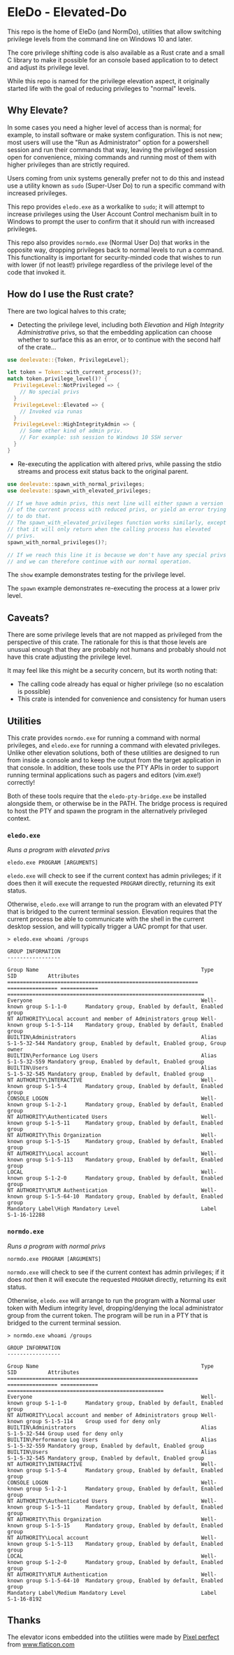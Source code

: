 # EleDo - Elevated-Do

This repo is the home of EleDo (and NormDo), utilities that allow switching
privilege levels from the command line on Windows 10 and later.

The core privilege shifting code is also available as a Rust crate and a
small C library to make it possible for an console based application to
to detect and adjust its privilege level.

While this repo is named for the privilege elevation aspect, it originally
started life with the goal of reducing privileges to "normal" levels.

## Why Elevate?

In some cases you need a higher level of access than is normal; for example, to
install software or make system configuration.  This is not new; most users
will use the "Run as Administrator" option for a powershell session and run
their commands that way, leaving the privileged session open for convenience,
mixing commands and running most of them with higher privileges than are
strictly required.

Users coming from unix systems generally prefer not to do this and instead use
a utility known as `sudo` (Super-User Do) to run a specific command with
increased privileges.

This repo provides `eledo.exe` as a workalike to `sudo`; it will attempt to
increase privileges using the User Account Control mechanism built in to
Windows to prompt the user to confirm that it should run with increased
privileges.

This repo also provides `normdo.exe` (Normal User Do) that works in the
opposite way, dropping privileges back to normal levels to run a command.
This functionality is important for security-minded code that wishes to
run with lower (if not least!) privilege regardless of the privilege level
of the code that invoked it.

## How do I use the Rust crate?

There are two logical halves to this crate;

* Detecting the privilege level, including both *Elevation* and *High Integrity
  Administrative* privs, so that the embedding application can choose whether
  to surface this as an error, or to continue with the second half of the crate...

```rust
use deelevate::{Token, PrivilegeLevel};

let token = Token::with_current_process()?;
match token.privilege_level()? {
  PrivilegeLevel::NotPrivileged => {
    // No special privs
  }
  PrivilegeLevel::Elevated => {
    // Invoked via runas
  }
  PrivilegeLevel::HighIntegrityAdmin => {
    // Some other kind of admin priv.
    // For example: ssh session to Windows 10 SSH server
  }
}
```

* Re-executing the application with altered privs, while passing the stdio
  streams and process exit status back to the original parent.

```rust
use deelevate::spawn_with_normal_privileges;
use deelevate::spawn_with_elevated_privileges;

// If we have admin privs, this next line will either spawn a version
// of the current process with reduced privs, or yield an error trying
// to do that.
// The spawn_with_elevated_privileges function works similarly, except
// that it will only return when the calling process has elevated
// privs.
spawn_with_normal_privileges()?;

// If we reach this line it is because we don't have any special privs
// and we can therefore continue with our normal operation.
```

The `show` example demonstrates testing for the privilege level.

The `spawn` example demonstrates re-executing the process at a lower priv level.

## Caveats?

There are some privilege levels that are not mapped as privileged from the
perspective of this crate.  The rationale for this is that those levels are
unusual enough that they are probably not humans and probably should not have
this crate adjusting the privilege level.

It may feel like this might be a security concern, but its worth noting that:

* The calling code already has equal or higher privilege (so no escalation is possible)
* This crate is intended for convenience and consistency for human users

## Utilities

This crate provides `normdo.exe` for running a command with normal privileges,
and `eledo.exe` for running a command with elevated privileges.  Unlike other
elevation solutions, both of these utilities are designed to run from inside
a console and to keep the output from the target application in that console.
In addition, these tools use the PTY APIs in order to support running terminal
applications such as pagers and editors (vim.exe!) correctly!

Both of these tools require that the `eledo-pty-bridge.exe` be installed
alongside them, or otherwise be in the PATH.  The bridge process is required
to host the PTY and spawn the program in the alternatively privileged
context.

### `eledo.exe`

*Runs a program with elevated privs*

```
eledo.exe PROGRAM [ARGUMENTS]
```

`eledo.exe` will check to see if the current context has admin privileges;
if it does then it will execute the requested `PROGRAM` directly, returning
its exit status.

Otherwise, `eledo.exe` will arrange to run the program with an elevated PTY
that is bridged to the current terminal session.  Elevation requires that the
current process be able to communicate with the shell in the current desktop
session, and will typically trigger a UAC prompt for that user.

```
> eledo.exe whoami /groups

GROUP INFORMATION
-----------------

Group Name                                                    Type             SID          Attributes
============================================================= ================ ============ ===============================================================
Everyone                                                      Well-known group S-1-1-0      Mandatory group, Enabled by default, Enabled group
NT AUTHORITY\Local account and member of Administrators group Well-known group S-1-5-114    Mandatory group, Enabled by default, Enabled group
BUILTIN\Administrators                                        Alias            S-1-5-32-544 Mandatory group, Enabled by default, Enabled group, Group owner
BUILTIN\Performance Log Users                                 Alias            S-1-5-32-559 Mandatory group, Enabled by default, Enabled group
BUILTIN\Users                                                 Alias            S-1-5-32-545 Mandatory group, Enabled by default, Enabled group
NT AUTHORITY\INTERACTIVE                                      Well-known group S-1-5-4      Mandatory group, Enabled by default, Enabled group
CONSOLE LOGON                                                 Well-known group S-1-2-1      Mandatory group, Enabled by default, Enabled group
NT AUTHORITY\Authenticated Users                              Well-known group S-1-5-11     Mandatory group, Enabled by default, Enabled group
NT AUTHORITY\This Organization                                Well-known group S-1-5-15     Mandatory group, Enabled by default, Enabled group
NT AUTHORITY\Local account                                    Well-known group S-1-5-113    Mandatory group, Enabled by default, Enabled group
LOCAL                                                         Well-known group S-1-2-0      Mandatory group, Enabled by default, Enabled group
NT AUTHORITY\NTLM Authentication                              Well-known group S-1-5-64-10  Mandatory group, Enabled by default, Enabled group
Mandatory Label\High Mandatory Level                          Label            S-1-16-12288
```

### `normdo.exe`

*Runs a program with normal privs*

```
normdo.exe PROGRAM [ARGUMENTS]
```

`normdo.exe` will check to see if the current context has admin privileges;
if it does *not* then it will execute the requested `PROGRAM` directly, returning
its exit status.

Otherwise, `eledo.exe` will arrange to run the program with a Normal user token
with Medium integrity level, dropping/denying the local administrator group
from the current token.  The program will be run in a PTY that is bridged to
the current terminal session.

```
> normdo.exe whoami /groups

GROUP INFORMATION
-----------------

Group Name                                                    Type             SID          Attributes
============================================================= ================ ============ ==================================================
Everyone                                                      Well-known group S-1-1-0      Mandatory group, Enabled by default, Enabled group
NT AUTHORITY\Local account and member of Administrators group Well-known group S-1-5-114    Group used for deny only
BUILTIN\Administrators                                        Alias            S-1-5-32-544 Group used for deny only
BUILTIN\Performance Log Users                                 Alias            S-1-5-32-559 Mandatory group, Enabled by default, Enabled group
BUILTIN\Users                                                 Alias            S-1-5-32-545 Mandatory group, Enabled by default, Enabled group
NT AUTHORITY\INTERACTIVE                                      Well-known group S-1-5-4      Mandatory group, Enabled by default, Enabled group
CONSOLE LOGON                                                 Well-known group S-1-2-1      Mandatory group, Enabled by default, Enabled group
NT AUTHORITY\Authenticated Users                              Well-known group S-1-5-11     Mandatory group, Enabled by default, Enabled group
NT AUTHORITY\This Organization                                Well-known group S-1-5-15     Mandatory group, Enabled by default, Enabled group
NT AUTHORITY\Local account                                    Well-known group S-1-5-113    Mandatory group, Enabled by default, Enabled group
LOCAL                                                         Well-known group S-1-2-0      Mandatory group, Enabled by default, Enabled group
NT AUTHORITY\NTLM Authentication                              Well-known group S-1-5-64-10  Mandatory group, Enabled by default, Enabled group
Mandatory Label\Medium Mandatory Level                        Label            S-1-16-8192
```

## Thanks

The elevator icons embedded into the utilities were made by <a href="https://www.flaticon.com/authors/pixel-perfect" title="Pixel perfect">Pixel perfect</a> from <a href="https://www.flaticon.com/" title="Flaticon"> www.flaticon.com</a>
